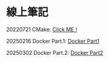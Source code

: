 # 線上筆記

20220721 CMake: [Click ME !](https://hackmd.io/c2bHFM66RvG6N-4yP8ouyA?view)

20250216 Docker Part.1: [Docker Part1](https://hackmd.io/@WJH0g87cQq-Gn3b_VB0joA/Syt9UaRKJx?fbclid=IwY2xjawIw80JleHRuA2FlbQIxMAABHZMHyE7ERoH1ZT0eHpfzZ3D-Y_R1iN2wMDgPoZ0UlYc3w65XNc2htPtwDQ_aem_ShEPdUa4ZXiqMYwm7YzrrA)

20250302 Docker Part.2: [Docker Part2](https://hackmd.io/@WJH0g87cQq-Gn3b_VB0joA/H1yfoVbsyx?fbclid=IwY2xjawIw86pleHRuA2FlbQIxMAABHTlrp7OXY_4VzdlLDYNnhnxezObOi46Lsyr6UphZ7fIQbWQARtvRmNS3jg_aem_XT9u-YGT4yaA1aQF54nl6A)
